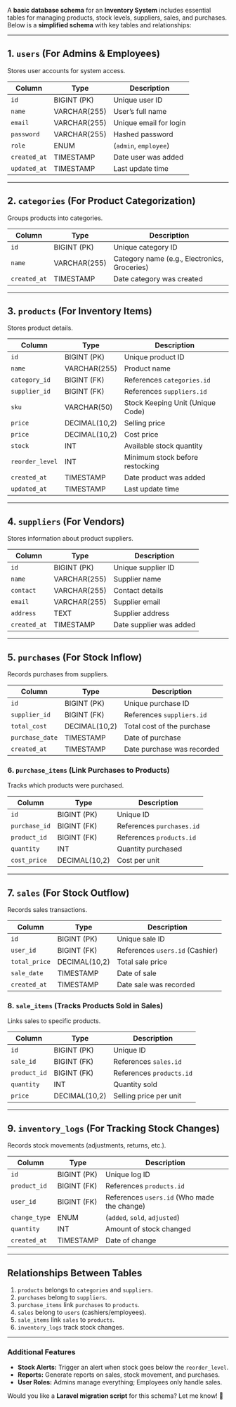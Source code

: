 A **basic database schema** for an **Inventory System** includes essential tables for managing products, stock levels, suppliers, sales, and purchases. Below is a **simplified schema** with key tables and relationships:

---

## **1. `users` (For Admins & Employees)**

Stores user accounts for system access.

| Column       | Type         | Description            |
| ------------ | ------------ | ---------------------- |
| `id`         | BIGINT (PK)  | Unique user ID         |
| `name`       | VARCHAR(255) | User’s full name       |
| `email`      | VARCHAR(255) | Unique email for login |
| `password`   | VARCHAR(255) | Hashed password        |
| `role`       | ENUM         | (`admin`, `employee`)  |
| `created_at` | TIMESTAMP    | Date user was added    |
| `updated_at` | TIMESTAMP    | Last update time       |

---

## **2. `categories` (For Product Categorization)**

Groups products into categories.

| Column       | Type         | Description                                  |
| ------------ | ------------ | -------------------------------------------- |
| `id`         | BIGINT (PK)  | Unique category ID                           |
| `name`       | VARCHAR(255) | Category name (e.g., Electronics, Groceries) |
| `created_at` | TIMESTAMP    | Date category was created                    |

---

## **3. `products` (For Inventory Items)**

Stores product details.

| Column          | Type          | Description                      |
| --------------- | ------------- | -------------------------------- |
| `id`            | BIGINT (PK)   | Unique product ID                |
| `name`          | VARCHAR(255)  | Product name                     |
| `category_id`   | BIGINT (FK)   | References `categories.id`       |
| `supplier_id`   | BIGINT (FK)   | References `suppliers.id`        |
| `sku`           | VARCHAR(50)   | Stock Keeping Unit (Unique Code) |
| `price`         | DECIMAL(10,2) | Selling price                    |
| `price`         | DECIMAL(10,2) | Cost price                       |
| `stock`         | INT           | Available stock quantity         |
| `reorder_level` | INT           | Minimum stock before restocking  |
| `created_at`    | TIMESTAMP     | Date product was added           |
| `updated_at`    | TIMESTAMP     | Last update time                 |

---

## **4. `suppliers` (For Vendors)**

Stores information about product suppliers.

| Column       | Type         | Description             |
| ------------ | ------------ | ----------------------- |
| `id`         | BIGINT (PK)  | Unique supplier ID      |
| `name`       | VARCHAR(255) | Supplier name           |
| `contact`    | VARCHAR(255) | Contact details         |
| `email`      | VARCHAR(255) | Supplier email          |
| `address`    | TEXT         | Supplier address        |
| `created_at` | TIMESTAMP    | Date supplier was added |

---

## **5. `purchases` (For Stock Inflow)**

Records purchases from suppliers.

| Column          | Type          | Description                |
| --------------- | ------------- | -------------------------- |
| `id`            | BIGINT (PK)   | Unique purchase ID         |
| `supplier_id`   | BIGINT (FK)   | References `suppliers.id`  |
| `total_cost`    | DECIMAL(10,2) | Total cost of the purchase |
| `purchase_date` | TIMESTAMP     | Date of purchase           |
| `created_at`    | TIMESTAMP     | Date purchase was recorded |

### **6. `purchase_items` (Link Purchases to Products)**

Tracks which products were purchased.

| Column        | Type          | Description               |
| ------------- | ------------- | ------------------------- |
| `id`          | BIGINT (PK)   | Unique ID                 |
| `purchase_id` | BIGINT (FK)   | References `purchases.id` |
| `product_id`  | BIGINT (FK)   | References `products.id`  |
| `quantity`    | INT           | Quantity purchased        |
| `cost_price`  | DECIMAL(10,2) | Cost per unit             |

---

## **7. `sales` (For Stock Outflow)**

Records sales transactions.

| Column        | Type          | Description                     |
| ------------- | ------------- | ------------------------------- |
| `id`          | BIGINT (PK)   | Unique sale ID                  |
| `user_id`     | BIGINT (FK)   | References `users.id` (Cashier) |
| `total_price` | DECIMAL(10,2) | Total sale price                |
| `sale_date`   | TIMESTAMP     | Date of sale                    |
| `created_at`  | TIMESTAMP     | Date sale was recorded          |

### **8. `sale_items` (Tracks Products Sold in Sales)**

Links sales to specific products.

| Column       | Type          | Description              |
| ------------ | ------------- | ------------------------ |
| `id`         | BIGINT (PK)   | Unique ID                |
| `sale_id`    | BIGINT (FK)   | References `sales.id`    |
| `product_id` | BIGINT (FK)   | References `products.id` |
| `quantity`   | INT           | Quantity sold            |
| `price`      | DECIMAL(10,2) | Selling price per unit   |

---

## **9. `inventory_logs` (For Tracking Stock Changes)**

Records stock movements (adjustments, returns, etc.).

| Column        | Type        | Description                                 |
| ------------- | ----------- | ------------------------------------------- |
| `id`          | BIGINT (PK) | Unique log ID                               |
| `product_id`  | BIGINT (FK) | References `products.id`                    |
| `user_id`     | BIGINT (FK) | References `users.id` (Who made the change) |
| `change_type` | ENUM        | (`added`, `sold`, `adjusted`)               |
| `quantity`    | INT         | Amount of stock changed                     |
| `created_at`  | TIMESTAMP   | Date of change                              |

---

## **Relationships Between Tables**

1. `products` belongs to `categories` and `suppliers`.
2. `purchases` belong to `suppliers`.
3. `purchase_items` link `purchases` to `products`.
4. `sales` belong to `users` (cashiers/employees).
5. `sale_items` link `sales` to `products`.
6. `inventory_logs` track stock changes.

---

### **Additional Features**

- **Stock Alerts:** Trigger an alert when stock goes below the `reorder_level`.
- **Reports:** Generate reports on sales, stock movement, and purchases.
- **User Roles:** Admins manage everything; Employees only handle sales.

Would you like a **Laravel migration script** for this schema? Let me know! 🚀
